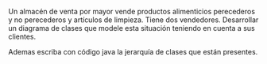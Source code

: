 Un almacén de venta por mayor vende productos alimenticios perecederos y no perecederos y artículos de limpieza. Tiene dos vendedores. Desarrollar un diagrama de clases que modele esta situación teniendo en cuenta a sus clientes.

Ademas escriba con código java la jerarquía de clases que están presentes.